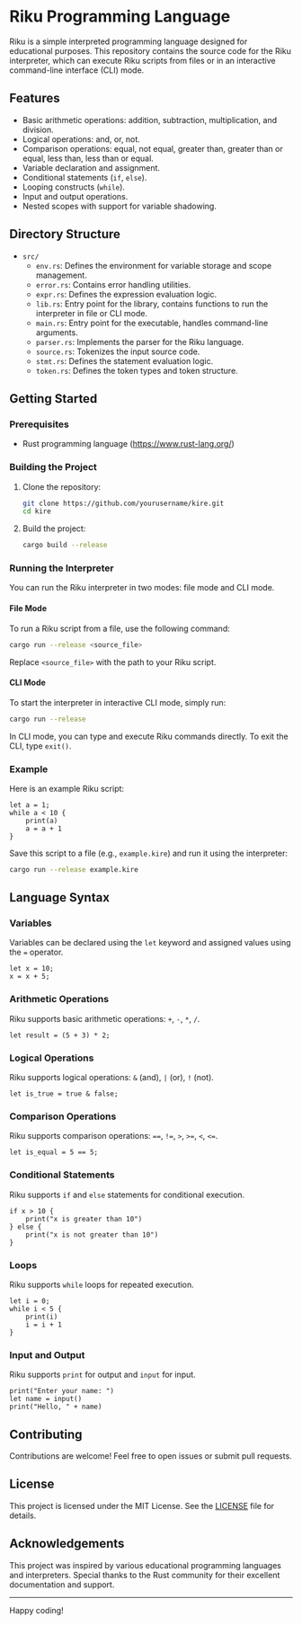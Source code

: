 # Riku Programming Language

Riku is a simple interpreted programming language designed for educational purposes. This repository contains the source code for the Riku interpreter, which can execute Riku scripts from files or in an interactive command-line interface (CLI) mode.

## Features

- Basic arithmetic operations: addition, subtraction, multiplication, and division.
- Logical operations: and, or, not.
- Comparison operations: equal, not equal, greater than, greater than or equal, less than, less than or equal.
- Variable declaration and assignment.
- Conditional statements (`if`, `else`).
- Looping constructs (`while`).
- Input and output operations.
- Nested scopes with support for variable shadowing.

## Directory Structure

- `src/`
  - `env.rs`: Defines the environment for variable storage and scope management.
  - `error.rs`: Contains error handling utilities.
  - `expr.rs`: Defines the expression evaluation logic.
  - `lib.rs`: Entry point for the library, contains functions to run the interpreter in file or CLI mode.
  - `main.rs`: Entry point for the executable, handles command-line arguments.
  - `parser.rs`: Implements the parser for the Riku language.
  - `source.rs`: Tokenizes the input source code.
  - `stmt.rs`: Defines the statement evaluation logic.
  - `token.rs`: Defines the token types and token structure.

## Getting Started

### Prerequisites

- Rust programming language (https://www.rust-lang.org/)

### Building the Project

1. Clone the repository:

   ```sh
   git clone https://github.com/yourusername/kire.git
   cd kire
   ```

2. Build the project:

   ```sh
   cargo build --release
   ```

### Running the Interpreter

You can run the Riku interpreter in two modes: file mode and CLI mode.

#### File Mode

To run a Riku script from a file, use the following command:

```sh
cargo run --release <source_file>
```

Replace `<source_file>` with the path to your Riku script.

#### CLI Mode

To start the interpreter in interactive CLI mode, simply run:

```sh
cargo run --release
```

In CLI mode, you can type and execute Riku commands directly. To exit the CLI, type `exit()`.

### Example

Here is an example Riku script:

```kire
let a = 1;
while a < 10 {
    print(a)
    a = a + 1
}
```

Save this script to a file (e.g., `example.kire`) and run it using the interpreter:

```sh
cargo run --release example.kire
```

## Language Syntax

### Variables

Variables can be declared using the `let` keyword and assigned values using the `=` operator.

```kire
let x = 10;
x = x + 5;
```

### Arithmetic Operations

Riku supports basic arithmetic operations: `+`, `-`, `*`, `/`.

```kire
let result = (5 + 3) * 2;
```

### Logical Operations

Riku supports logical operations: `&` (and), `|` (or), `!` (not).

```kire
let is_true = true & false;
```

### Comparison Operations

Riku supports comparison operations: `==`, `!=`, `>`, `>=`, `<`, `<=`.

```kire
let is_equal = 5 == 5;
```

### Conditional Statements

Riku supports `if` and `else` statements for conditional execution.

```kire
if x > 10 {
    print("x is greater than 10")
} else {
    print("x is not greater than 10")
}
```

### Loops

Riku supports `while` loops for repeated execution.

```kire
let i = 0;
while i < 5 {
    print(i)
    i = i + 1
}
```

### Input and Output

Riku supports `print` for output and `input` for input.

```kire
print("Enter your name: ")
let name = input()
print("Hello, " + name)
```

## Contributing

Contributions are welcome! Feel free to open issues or submit pull requests.

## License

This project is licensed under the MIT License. See the [LICENSE](LICENSE) file for details.

## Acknowledgements

This project was inspired by various educational programming languages and interpreters. Special thanks to the Rust community for their excellent documentation and support.

---

Happy coding!
